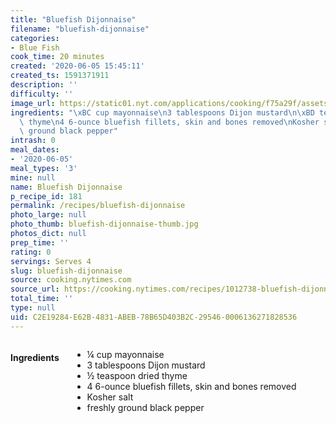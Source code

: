 ```yaml
---
title: "Bluefish Dijonnaise"
filename: "bluefish-dijonnaise"
categories:
- Blue Fish
cook_time: 20 minutes
created: '2020-06-05 15:45:11'
created_ts: 1591371911
description: ''
difficulty: ''
image_url: https://static01.nyt.com/applications/cooking/f75a29f/assets/NYTCookingLogo.png
ingredients: "\xBC cup mayonnaise\n3 tablespoons Dijon mustard\n\xBD teaspoon dried\
  \ thyme\n4 6-ounce bluefish fillets, skin and bones removed\nKosher salt\nfreshly\
  \ ground black pepper"
intrash: 0
meal_dates:
- '2020-06-05'
meal_types: '3'
mine: null
name: Bluefish Dijonnaise
p_recipe_id: 181
permalink: /recipes/bluefish-dijonnaise
photo_large: null
photo_thumb: bluefish-dijonnaise-thumb.jpg
photos_dict: null
prep_time: ''
rating: 0
servings: Serves 4
slug: bluefish-dijonnaise
source: cooking.nytimes.com
source_url: https://cooking.nytimes.com/recipes/1012738-bluefish-dijonnaise
total_time: ''
type: null
uid: C2E19284-E62B-4831-ABEB-78B65D403B2C-29546-0006136271828536
---
```

<div class="large-8 medium-7 columns" id="writeup">	</div><!-- #writeup -->
</div><!-- #row-one -->
<div class="row" id="row-two">	<div class="medium-4 small-5 columns" id="ingredients"><h4>Ingredients</h4><div class="box box-ingredients content"><ul>
<li>¼ cup mayonnaise</li>
<li>3 tablespoons Dijon mustard</li>
<li>½ teaspoon dried thyme</li>
<li>4 6-ounce bluefish fillets, skin and bones removed</li>
<li>Kosher salt</li>
<li>freshly ground black pepper</li>
</ul>
</div>	</div>	<div class="medium-6 small-7 columns" id="directions">	</div>